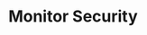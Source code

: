 ---
sidebar_position: 3
title: "Monitor Security"
sidebar_label: "Monitor Security"
description: "Observe security status in Debian systems - track security events, monitor system integrity, analyze security logs, and maintain continuous security surveillance."
keywords:
  - "debian security monitoring"
  - "security events"
  - "system integrity"
  - "security logs"
  - "security surveillance"
tags:
  - debian
  - security-monitoring
  - security-events
  - system-integrity
  - security-surveillance
slug: /linux/debian/security/intrusion-detection/monitor-security
---